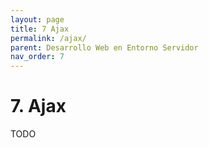 ```yaml
---
layout: page
title: 7 Ajax
permalink: /ajax/
parent: Desarrollo Web en Entorno Servidor
nav_order: 7
---
```

# 7. Ajax

TODO
